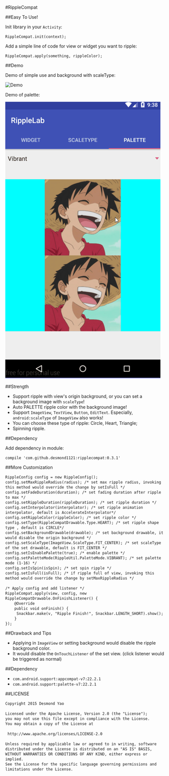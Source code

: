 #RippleCompat

##Easy To Use!

Init library in your `Activity`:
        
    RippleCompat.init(context);

Add a simple line of code for view or widget you want to ripple:

    RippleCompat.apply(something, rippleColor);
    
##Demo

Demo of simple use and background with scaleType:

![Demo](/demo/Demo.gif)

Demo of palette:

![Palette](/demo/Demo1.gif)

##Strength

- Support ripple with view's origin background, or you can set a background image with `scaleType`!
- Auto PALETTE ripple color with the background image!
- Support `ImageView`, `TextView`, `Button`, `EditText`. Especially, `android:scaleType` of `ImageView` also works! 
- You can choose these type of ripple: Circle, Heart, Triangle;
- Spinning ripple.

##Dependency

Add dependency in module:

    compile 'com.github.desmond1121:ripplecompat:0.3.1'

##More Customization

    RippleConfig config = new RippleConfig();
    config.setMaxRippleRadius(radius); /* set max ripple radius, invoking this method would override the change by setIsFull */
    config.setFadeDuration(duration); /* set fading duration after ripple to max */
    config.setRippleDuration(rippleDuration); /* set ripple duration */
    config.setInterpolator(interpolator); /* set ripple animation interpolator, default is AccelerateInterpolator*/
    config.setRippleColor(rippleColor); /* set ripple color */
    config.setType(RippleCompatDrawable.Type.HEART); /* set ripple shape type , default is CIRCLE*/
    config.setBackgroundDrawable(drawable); /* set background drawable, it would disable the origin background */
    config.setScaleType(ImageView.ScaleType.FIT_CENTER); /* set scaleType of the set drawable, default is FIT_CENTER */
    config.setIsEnablePalette(true); /* enable palette */
    config.setPaletteMode(RippleUtil.PaletteMode.VIBRANT); /* set palette mode (1-16) */
    config.setIsSpin(isSpin); /* set spin ripple */
    config.setIsFull(isFull); /* if ripple full of view, invoking this method would override the change by setMaxRippleRadius */
    
    /* Apply config and add listener */
    RippleCompat.apply(view, config, new RippleCompatDrawable.OnFinishListener() {
        @Override
        public void onFinish() {
         Snackbar.make(v, "Ripple Finish!", Snackbar.LENGTH_SHORT).show();
        }
    });

##Drawback and Tips

- Applying in `ImageView` or setting background would disable the ripple background color.
- It would disable the `OnTouchListener` of the set view. (click listener would be triggered as normal)

##Dependency

- `com.android.support:appcompat-v7:22.2.1`
- `com.android.support:palette-v7:22.2.1`

##LICENSE
    
    Copyright 2015 Desmond Yao
    
    Licensed under the Apache License, Version 2.0 (the "License");
    you may not use this file except in compliance with the License.
    You may obtain a copy of the License at
    
     http://www.apache.org/licenses/LICENSE-2.0
    
    Unless required by applicable law or agreed to in writing, software
    distributed under the License is distributed on an "AS IS" BASIS,
    WITHOUT WARRANTIES OR CONDITIONS OF ANY KIND, either express or implied.
    See the License for the specific language governing permissions and
    limitations under the License.
